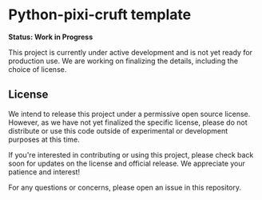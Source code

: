 # Python-pixi-cruft template

**Status: Work in Progress**

This project is currently under active development and is not yet ready for production use. We are working on finalizing the details, including the choice of license.

## License

We intend to release this project under a permissive open source license. However, as we have not yet finalized the specific license, please do not distribute or use this code outside of experimental or development purposes at this time.

If you're interested in contributing or using this project, please check back soon for updates on the license and official release. We appreciate your patience and interest!

For any questions or concerns, please open an issue in this repository.
